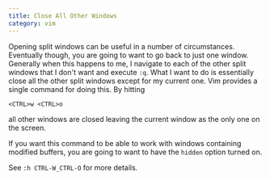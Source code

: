 ```yaml
---
title: Close All Other Windows
category: vim
---
```


Opening split windows can be useful in a number of circumstances. Eventually
though, you are going to want to go back to just one window. Generally when
this happens to me, I navigate to each of the other split windows that I
don't want and execute `:q`. What I want to do is essentially close all the
other split windows except for my current one. Vim provides a single command
for doing this. By hitting

```
<CTRL>w <CTRL>o
```

all other windows are closed leaving the current window as the only one on
the screen.

If you want this command to be able to work with windows containing modified
buffers, you are going to want to have the `hidden` option turned on.

See `:h CTRL-W_CTRL-O` for more details.
